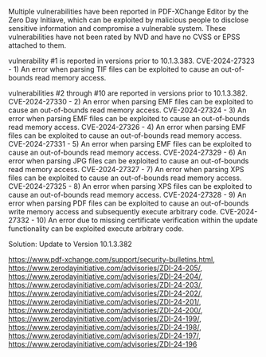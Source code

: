 Multiple vulnerabilities have been reported in PDF-XChange Editor by the Zero Day Initiave, which can be exploited by malicious people to disclose sensitive information and compromise a vulnerable system.  These vulnerabilities have not been rated by NVD and have no CVSS or EPSS attached to them.

vulnerability #1 is reported in versions prior to 10.1.3.383. 
CVE-2024-27323 - 1) An error when parsing TIF files can be exploited to cause an out-of-bounds read memory access.  

vulnerabilities #2 through #10 are reported in versions prior to 10.1.3.382.
CVE-2024-27330 -  2) An error when parsing EMF files can be exploited to cause an out-of-bounds read memory access.
CVE-2024-27324 - 3) An error when parsing EMF files can be exploited to cause an out-of-bounds read memory access. 
CVE-2024-27326 - 4) An error when parsing EMF files can be exploited to cause an out-of-bounds read memory access.  
CVE-2024-27331 - 5) An error when parsing EMF files can be exploited to cause an out-of-bounds read memory access.
CVE-2024-27329 - 6) An error when parsing JPG files can be exploited to cause an out-of-bounds read memory access.
CVE-2024-27327 - 7) An error when parsing XPS files can be exploited to cause an out-of-bounds read memory access.
CVE-2024-27325 - 8) An error when parsing XPS files can be exploited to cause an out-of-bounds read memory access.
CVE-2024-27328 - 9) An error when parsing PDF files can be exploited to cause an out-of-bounds write memory access and subsequently execute arbitrary code.
CVE-2024-27332 - 10) An error due to missing certificate verification within the update functionality can be exploited execute arbitrary code.

Solution: Update to Version 10.1.3.382

https://www.pdf-xchange.com/support/security-bulletins.html,
https://www.zerodayinitiative.com/advisories/ZDI-24-205/,
https://www.zerodayinitiative.com/advisories/ZDI-24-204/,
https://www.zerodayinitiative.com/advisories/ZDI-24-203/,
https://www.zerodayinitiative.com/advisories/ZDI-24-202/,
https://www.zerodayinitiative.com/advisories/ZDI-24-201/,
https://www.zerodayinitiative.com/advisories/ZDI-24-200/,
https://www.zerodayinitiative.com/advisories/ZDI-24-199/,
https://www.zerodayinitiative.com/advisories/ZDI-24-198/,
https://www.zerodayinitiative.com/advisories/ZDI-24-197/,
https://www.zerodayinitiative.com/advisories/ZDI-24-196

